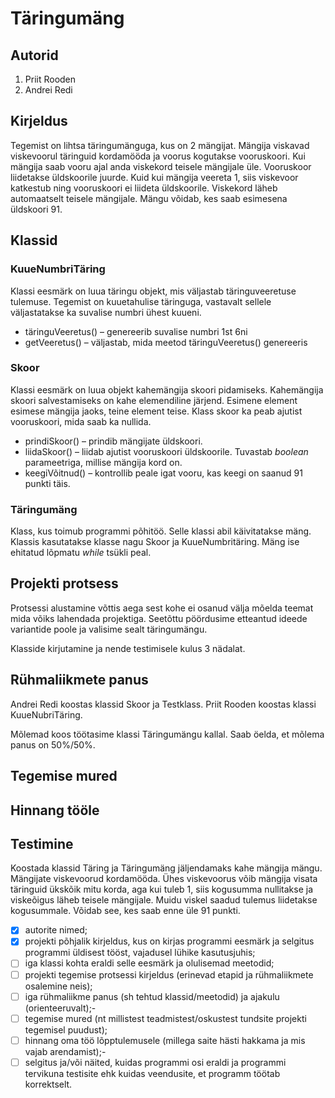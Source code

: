 # Täringumäng

## Autorid

1. Priit Rooden
2. Andrei Redi

## Kirjeldus 

Tegemist on lihtsa täringumänguga, kus on 2 mängijat. Mängija viskavad viskevoorul täringuid kordamööda ja voorus kogutakse vooruskoori. 
Kui mängija saab vooru ajal anda viskekord teisele mängijale üle. Vooruskoor liidetakse üldskoorile juurde. Kuid kui mängija veereta 1, siis viskevoor katkestub 
ning vooruskoori ei liideta üldskoorile. Viskekord läheb automaatselt teisele mängijale. Mängu võidab, kes saab esimesena üldskoori 91. 

## Klassid 

### KuueNumbriTäring

Klassi eesmärk on luua täringu objekt, mis väljastab täringuveeretuse tulemuse. 
Tegemist on kuuetahulise täringuga, vastavalt sellele väljastatakse ka suvalise numbri ühest kuueni. 

- täringuVeeretus() – genereerib suvalise numbri 1st  6ni
- getVeeretus() – väljastab, mida meetod täringuVeeretus() genereeris

### Skoor

Klassi eesmärk on luua objekt kahemängija skoori pidamiseks. Kahemängija skoori salvestamiseks on kahe  elemendiline järjend. Esimene element esimese mängija jaoks, teine element teise. Klass skoor ka peab ajutist vooruskoori, mida saab ka nullida.

- prindiSkoor() – prindib mängijate üldskoori.
- liidaSkoor() – liidab ajutist vooruskoori üldskoorile. Tuvastab _boolean_ parameetriga, millise mängija kord on. 
- keegiVõitnud() – kontrollib peale igat vooru, kas keegi on saanud 91 punkti täis. 


### Täringumäng

Klass, kus toimub programmi põhitöö. Selle klassi abil käivitatakse mäng. Klassis kasutatakse klasse nagu Skoor ja KuueNumbritäring. Mäng ise ehitatud lõpmatu _while_ tsükli peal. 


## Projekti protsess
Protsessi alustamine võttis aega sest kohe ei osanud välja mõelda teemat mida võiks lahendada projektiga. 
Seetõttu pöördusime etteantud ideede variantide poole ja valisime sealt täringumängu.

Klasside kirjutamine ja nende testimisele kulus 3 nädalat.

## Rühmaliikmete panus
Andrei Redi koostas klassid  Skoor ja Testklass.
Priit Rooden koostas klassi KuueNubriTäring.

Mõlemad koos töötasime klassi Täringumängu kallal. 
Saab öelda, et mõlema panus on 50%/50%.


## Tegemise mured

## Hinnang tööle

## Testimine



  Koostada klassid Täring ja Täringumäng jäljendamaks kahe mängija mängu. 
  Mängijate viskevoorud kordamööda. Ühes viskevoorus võib mängija visata täringuid ükskõik mitu korda, 
  aga kui tuleb 1, siis kogusumma nullitakse ja viskeõigus läheb teisele mängijale. 
  Muidu viskel saadud tulemus liidetakse kogusummale. Võidab see, kes saab enne üle 91 punkti. 

- [x] autorite nimed;
- [x] projekti põhjalik kirjeldus, kus on kirjas programmi eesmärk ja selgitus programmi üldisest tööst, vajadusel lühike kasutusjuhis;
- [ ] iga klassi kohta eraldi selle eesmärk ja olulisemad meetodid;
- [ ] projekti tegemise protsessi kirjeldus (erinevad etapid ja rühmaliikmete osalemine neis);
- [ ] iga rühmaliikme panus (sh tehtud klassid/meetodid) ja ajakulu (orienteeruvalt);- 
- [ ] tegemise mured (nt millistest teadmistest/oskustest tundsite projekti tegemisel puudust);
- [ ] hinnang oma töö lõpptulemusele (millega saite hästi hakkama ja mis vajab arendamist);- 
- [ ] selgitus ja/või näited, kuidas programmi osi eraldi ja programmi tervikuna testisite ehk kuidas veendusite, et programm töötab korrektselt.
